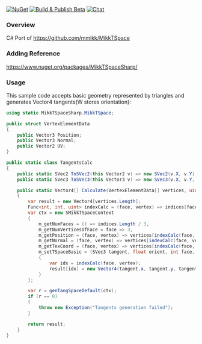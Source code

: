 [![NuGet](https://img.shields.io/nuget/v/MikkTSpaceSharp.svg)](https://www.nuget.org/packages/MikkTSpaceSharp/)
[![Build & Publish Beta](https://github.com/rds1983/MikkTSpaceSharp/actions/workflows/build-and-publish-beta.yml/badge.svg)](https://github.com/rds1983/MikkTSpaceSharp/actions/workflows/build-and-publish-beta.yml)
[![Chat](https://img.shields.io/discord/628186029488340992.svg)](https://discord.gg/ZeHxhCY)

### Overview
C# Port of https://github.com/mmikk/MikkTSpace

### Adding Reference
https://www.nuget.org/packages/MikkTSpaceSharp/

### Usage
This sample code accepts basic geometry represented by triangles and generates Vector4 tangents(W stores orientation):
```c#
using static MikkTSpaceSharp.MikkTSpace;

public struct VertexElementData
{
	public Vector3 Position;
	public Vector3 Normal;
	public Vector2 UV;
}

public static class TangentsCalc
{
	public static SVec2 ToSVec2(this Vector2 v) => new SVec2(v.X, v.Y);
	public static SVec3 ToSVec3(this Vector3 v) => new SVec3(v.X, v.Y, v.Z);

	public static Vector4[] Calculate(VertexElementData[] vertices, uint[] indices)
	{
		var result = new Vector4[vertices.Length];
		Func<int, int, uint> indexCalc = (face, vertex) => indices[face * 3 + vertex];
		var ctx = new SMikkTSpaceContext
		{
			m_getNumFaces = () => indices.Length / 3,
			m_getNumVerticesOfFace = face => 3,
			m_getPosition = (face, vertex) => vertices[indexCalc(face, vertex)].Position.ToSVec3(),
			m_getNormal = (face, vertex) => vertices[indexCalc(face, vertex)].Normal.ToSVec3(),
			m_getTexCoord = (face, vertex) => vertices[indexCalc(face, vertex)].UV.ToSVec2(),
			m_setTSpaceBasic = (SVec3 tangent, float orient, int face, int vertex) =>
			{
				var idx = indexCalc(face, vertex);
				result[idx] = new Vector4(tangent.x, tangent.y, tangent.z, orient);
			}
		};

		var r = genTangSpaceDefault(ctx);
		if (r == 0)
		{
			throw new Exception("Tangents generation failed");
		}

		return result;
	}
}
```
